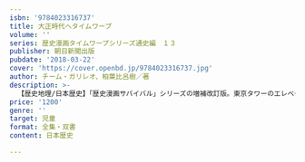 ```yaml
---
isbn: '9784023316737'
title: 大正時代へタイムワープ
volume: ''
series: 歴史漫画タイムワープシリーズ通史編　１３
publisher: 朝日新聞出版
pubdate: '2018-03-22'
cover: 'https://cover.openbd.jp/9784023316737.jpg'
author: チーム・ガリレオ、柏葉比呂樹／著
description: >-
  【歴史地理/日本歴史】「歴史漫画サバイバル」シリーズの増補改訂版。東京タワーのエレベーターを出ると、そこは大正時代の東京だった。ところが乗ってきたエレベーターが壊れてしまい……。ライトとルナの兄妹が大正時代の文化や社を体験する。
price: '1200'
genre: ''
target: 児童
format: 全集・双書
content: 日本歴史

---
```

